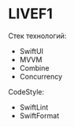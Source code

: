 # LIVEF1

Стек технологий: 
- SwiftUI
- MVVM
- Combine
- Concurrency
  
CodeStyle: 
- SwiftLint
- SwiftFormat
